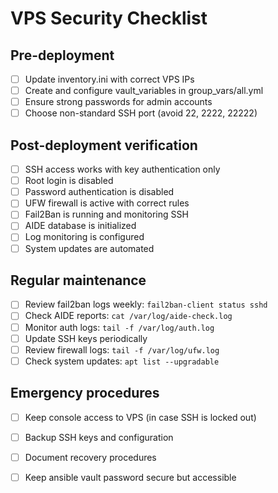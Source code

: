 # VPS Security Checklist

## Pre-deployment

- [ ] Update inventory.ini with correct VPS IPs
- [ ] Create and configure vault_variables in group_vars/all.yml
- [ ] Ensure strong passwords for admin accounts
- [ ] Choose non-standard SSH port (avoid 22, 2222, 22222)

## Post-deployment verification

- [ ] SSH access works with key authentication only
- [ ] Root login is disabled
- [ ] Password authentication is disabled
- [ ] UFW firewall is active with correct rules
- [ ] Fail2Ban is running and monitoring SSH
- [ ] AIDE database is initialized
- [ ] Log monitoring is configured
- [ ] System updates are automated

## Regular maintenance

- [ ] Review fail2ban logs weekly: `fail2ban-client status sshd`
- [ ] Check AIDE reports: `cat /var/log/aide-check.log`
- [ ] Monitor auth logs: `tail -f /var/log/auth.log`
- [ ] Update SSH keys periodically
- [ ] Review firewall logs: `tail -f /var/log/ufw.log`
- [ ] Check system updates: `apt list --upgradable`

## Emergency procedures

- [ ] Keep console access to VPS (in case SSH is locked out)
- [ ] Backup SSH keys and configuration
- [ ] Document recovery procedures
- [ ] Keep ansible vault password secure but accessible

